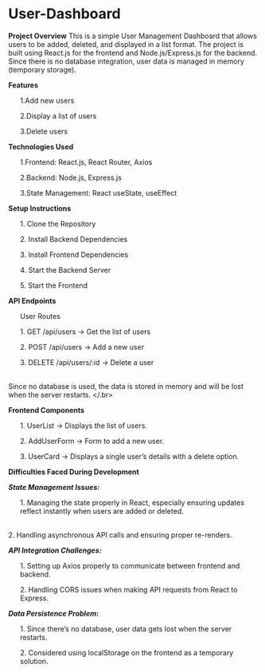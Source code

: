 # User-Dashboard

**Project Overview**
This is a simple User Management Dashboard that allows users to be added, deleted, and displayed in a list format. The project is built using React.js for the frontend and Node.js/Express.js for the backend. Since there is no database integration, user data is managed in memory (temporary storage).

**Features**
 <ol>1.Add new users </ol>
<ol> 2.Display a list of users </ol>
 <ol>3.Delete users </ol>

**Technologies Used**
<ol> 1.Frontend: React.js, React Router, Axios </ol>
<ol> 2.Backend: Node.js, Express.js </ol>
<ol> 3.State Management: React useState, useEffect </ol>

**Setup Instructions**
<ol> 1. Clone the Repository </ol>
<ol> 2. Install Backend Dependencies </ol>
<ol> 3. Install Frontend Dependencies </ol>
<ol> 4. Start the Backend Server </ol>
<ol> 5. Start the Frontend </ol>

**API Endpoints**
<ol> User Routes </ol>
<ol> 1. GET /api/users → Get the list of users </ol>
<ol> 2. POST /api/users → Add a new user </ol>
<ol> 3. DELETE /api/users/:id → Delete a user </ol>

<br> Since no database is used, the data is stored in memory and will be lost when the server restarts. </.br>

**Frontend Components**
<ol> 1. UserList → Displays the list of users. </ol>
<ol> 2. AddUserForm → Form to add a new user. </ol>
<ol> 3. UserCard → Displays a single user’s details with a delete option. </ol>

**Difficulties Faced During Development**

***State Management Issues:***

<ol> 1. Managing the state properly in React, especially ensuring updates reflect instantly when users are added or deleted. </ol>
<br> 2. Handling asynchronous API calls and ensuring proper re-renders. </br> 

***API Integration Challenges:***

<ol> 1. Setting up Axios properly to communicate between frontend and backend. </ol>
<ol> 2. Handling CORS issues when making API requests from React to Express. </ol>

***Data Persistence Problem:***

<ol> 1. Since there’s no database, user data gets lost when the server restarts. </ol>
<ol> 2. Considered using localStorage on the frontend as a temporary solution. </ol>

   
